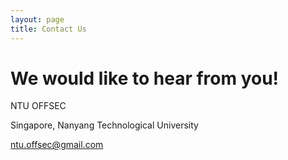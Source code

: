 ```yaml
---
layout: page
title: Contact Us
---
```


# We would like to hear from you!

NTU OFFSEC

Singapore, Nanyang Technological University

[ntu.offsec@gmail.com](mailto:ntu.offsec@gmail.com)
